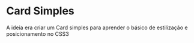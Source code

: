 # Card Simples

A ideia era criar um Card simples para aprender o básico de estilização e posicionamento no CSS3

<a src="![dwdwa](https://github.com/WilliamVenancio/card/assets/65145639/79697675-bccf-41f1-9e9a-eeee0749189a)" width="400px">
